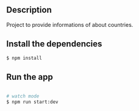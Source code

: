 ## Description

Project to provide informations of about countries.

## Install the dependencies

```bash
$ npm install
```

## Run the app

```bash

# watch mode
$ npm run start:dev


